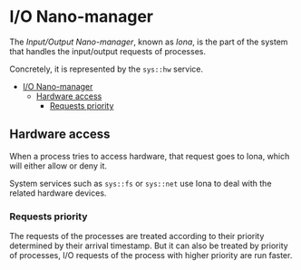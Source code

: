# I/O Nano-manager

The *Input/Output Nano-manager*, known as *Iona*, is the
part of the system that handles the input/output requests of processes.

Concretely, it is represented by the `sys::hw` service.

- [I/O Nano-manager](#io-nano-manager)
  - [Hardware access](#hardware-access)
    - [Requests priority](#requests-priority)

## Hardware access

When a process tries to access hardware, that request goes to Iona,
which will either allow or deny it.

System services such as `sys::fs` or `sys::net` use Iona to
deal with the related hardware devices.

### Requests priority

The requests of the processes are treated according to their
priority determined by their arrival timestamp. But it can also be
treated by priority of processes, I/O requests of the process with
higher priority are run faster.